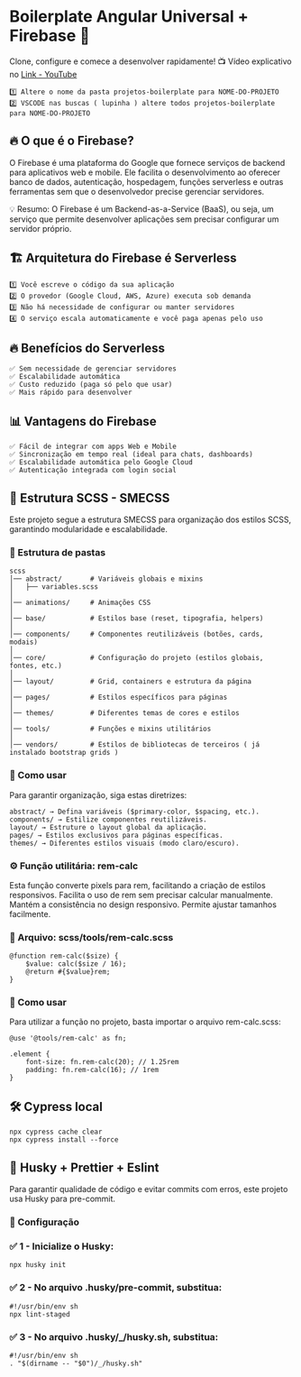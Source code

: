 # Boilerplate Angular Universal + Firebase 🚀

Clone, configure e comece a desenvolver rapidamente!
📺 Vídeo explicativo no [Link - YouTube](https://www.youtube.com/playlist?list=PLMy95_4XE08P3_C1Y5_23HS6RoQz8sDUD)

```
1️⃣ Altere o nome da pasta projetos-boilerplate para NOME-DO-PROJETO
2️⃣ VSCODE nas buscas ( lupinha ) altere todos projetos-boilerplate para NOME-DO-PROJETO
```

## 🔥 O que é o Firebase?

O Firebase é uma plataforma do Google que fornece serviços de backend para aplicativos web e mobile. Ele facilita o desenvolvimento ao oferecer banco de dados, autenticação, hospedagem, funções serverless e outras ferramentas sem que o desenvolvedor precise gerenciar servidores.

💡 Resumo: O Firebase é um Backend-as-a-Service (BaaS), ou seja, um serviço que permite desenvolver aplicações sem precisar configurar um servidor próprio.

## 🏗️ Arquitetura do Firebase é Serverless

```
1️⃣ Você escreve o código da sua aplicação
2️⃣ O provedor (Google Cloud, AWS, Azure) executa sob demanda
3️⃣ Não há necessidade de configurar ou manter servidores
4️⃣ O serviço escala automaticamente e você paga apenas pelo uso
```

## 🔥 Benefícios do Serverless

```
✅ Sem necessidade de gerenciar servidores
✅ Escalabilidade automática
✅ Custo reduzido (paga só pelo que usar)
✅ Mais rápido para desenvolver
```

## 📊 Vantagens do Firebase

```
✅ Fácil de integrar com apps Web e Mobile
✅ Sincronização em tempo real (ideal para chats, dashboards)
✅ Escalabilidade automática pelo Google Cloud
✅ Autenticação integrada com login social
```

## 🎨 Estrutura SCSS - SMECSS

Este projeto segue a estrutura SMECSS para organização dos estilos SCSS, garantindo modularidade e escalabilidade.

### 📁 Estrutura de pastas

```
scss
│── abstract/       # Variáveis globais e mixins
│   ├── variables.scss
│
│── animations/     # Animações CSS
│
│── base/           # Estilos base (reset, tipografia, helpers)
│
│── components/     # Componentes reutilizáveis (botões, cards, modais)
│
│── core/           # Configuração do projeto (estilos globais, fontes, etc.)
│
│── layout/         # Grid, containers e estrutura da página
│
│── pages/          # Estilos específicos para páginas
│
│── themes/         # Diferentes temas de cores e estilos
│
│── tools/          # Funções e mixins utilitários
│
│── vendors/        # Estilos de bibliotecas de terceiros ( já instalado bootstrap grids )
```

### 🔹 Como usar

Para garantir organização, siga estas diretrizes:

```
abstract/ → Defina variáveis ($primary-color, $spacing, etc.).
components/ → Estilize componentes reutilizáveis.
layout/ → Estruture o layout global da aplicação.
pages/ → Estilos exclusivos para páginas específicas.
themes/ → Diferentes estilos visuais (modo claro/escuro).
```

### ⚙️ Função utilitária: rem-calc

Esta função converte pixels para rem, facilitando a criação de estilos responsivos.
Facilita o uso de rem sem precisar calcular manualmente.
Mantém a consistência no design responsivo.
Permite ajustar tamanhos facilmente.

### 📌 Arquivo: scss/tools/rem-calc.scss

```
@function rem-calc($size) {
    $value: calc($size / 16);
    @return #{$value}rem;
}
```

### 🔹 Como usar

Para utilizar a função no projeto, basta importar o arquivo rem-calc.scss:

```
@use '@tools/rem-calc' as fn;

.element {
    font-size: fn.rem-calc(20); // 1.25rem
    padding: fn.rem-calc(16); // 1rem
}
```

## 🛠️ Cypress local

```
npx cypress cache clear
npx cypress install --force
```

## 🐺 Husky + Prettier + Eslint

Para garantir qualidade de código e evitar commits com erros, este projeto usa Husky para pre-commit.

### 🔧 Configuração

### ✅ 1 - Inicialize o Husky:

```
npx husky init
```

### ✅ 2 - No arquivo .husky/pre-commit, substitua:

```
#!/usr/bin/env sh
npx lint-staged
```

### ✅ 3 - No arquivo .husky/\_/husky.sh, substitua:

```
#!/usr/bin/env sh
. "$(dirname -- "$0")/_/husky.sh"
```
